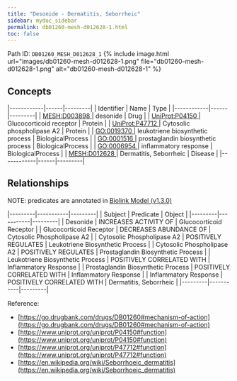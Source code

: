 ```yaml
---
title: "Desonide - Dermatitis, Seborrheic"
sidebar: mydoc_sidebar
permalink: db01260-mesh-d012628-1.html
toc: false 
---
```



Path ID: `DB01260_MESH_D012628_1`
{% include image.html url="images/db01260-mesh-d012628-1.png" file="db01260-mesh-d012628-1.png" alt="db01260-mesh-d012628-1" %}

## Concepts

|------------|------|---------|
| Identifier | Name | Type    |
|------------|------|---------|
| <a href="https://identifiers.org/MESH:D003898">MESH:D003898 </a> | desonide | Drug |
| <a href="https://identifiers.org/UniProt:P04150">UniProt:P04150 </a> | Glucocorticoid receptor | Protein |
| <a href="https://identifiers.org/UniProt:P47712">UniProt:P47712 </a> | Cytosolic phospholipase A2 | Protein |
| <a href="https://identifiers.org/GO:0019370">GO:0019370 </a> | leukotriene biosynthetic process | BiologicalProcess |
| <a href="https://identifiers.org/GO:0001516">GO:0001516 </a> | prostaglandin biosynthetic process | BiologicalProcess |
| <a href="https://identifiers.org/GO:0006954">GO:0006954 </a> | inflammatory response | BiologicalProcess |
| <a href="https://identifiers.org/MESH:D012628">MESH:D012628 </a> | Dermatitis, Seborrheic | Disease |
|------------|------|---------|

## Relationships


NOTE: predicates are annotated in <a href="https://github.com/biolink/biolink-model/releases/tag/v1.3.0">Biolink Model (v1.3.0)</a>

|---------|-----------|---------|
| Subject | Predicate | Object  |
|---------|-----------|---------|
| Desonide | INCREASES ACTIVITY OF | Glucocorticoid Receptor |
| Glucocorticoid Receptor | DECREASES ABUNDANCE OF | Cytosolic Phospholipase A2 |
| Cytosolic Phospholipase A2 | POSITIVELY REGULATES | Leukotriene Biosynthetic Process |
| Cytosolic Phospholipase A2 | POSITIVELY REGULATES | Prostaglandin Biosynthetic Process |
| Leukotriene Biosynthetic Process | POSITIVELY CORRELATED WITH | Inflammatory Response |
| Prostaglandin Biosynthetic Process | POSITIVELY CORRELATED WITH | Inflammatory Response |
| Inflammatory Response | POSITIVELY CORRELATED WITH | Dermatitis, Seborrheic |
|---------|-----------|---------|

Reference: 
  - [https://go.drugbank.com/drugs/DB01260#mechanism-of-action](https://go.drugbank.com/drugs/DB01260#mechanism-of-action)
  - [https://www.uniprot.org/uniprot/P04150#function](https://www.uniprot.org/uniprot/P04150#function)
  - [https://www.uniprot.org/uniprot/P47712#function](https://www.uniprot.org/uniprot/P47712#function)
  - [https://en.wikipedia.org/wiki/Seborrhoeic_dermatitis](https://en.wikipedia.org/wiki/Seborrhoeic_dermatitis)
